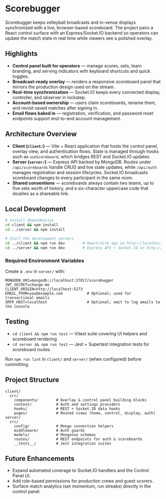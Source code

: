 # Scorebugger

Scorebugger keeps volleyball broadcasts and in-venue displays synchronized with a live, browser-based scoreboard. The project pairs a React control surface with an Express/Socket.IO backend so operators can update the match state in real time while viewers see a polished overlay.

## Highlights
- **Control panel built for operators** — manage scores, sets, team branding, and serving indicators with keyboard shortcuts and quick toggles.
- **Broadcast-ready overlay** — renders a responsive scoreboard panel that mirrors the production design used on the stream.
- **Real-time synchronization** — Socket.IO keeps every connected display, controller, and observer in lockstep.
- **Account-based ownership** — users claim scoreboards, rename them, and revisit saved matches after signing in.
- **Email flows baked in** — registration, verification, and password reset endpoints support end-to-end account management.

## Architecture Overview
- **Client (`client/`)** — Vite + React application that hosts the control panel, overlay view, and authentication flows. State is managed through hooks such as `useScoreboard`, which bridges REST and Socket.IO updates.
- **Server (`server/`)** — Express API backed by MongoDB. Routes under `/api/scoreboards` handle CRUD and live state updates, while `/api/auth` manages registration and session lifecycles. Socket.IO broadcasts scoreboard changes to every participant in the same room.
- **Shared conventions** — scoreboards always contain two teams, up to five sets worth of history, and a six-character uppercase code that doubles as a shareable link.

## Local Development
```bash
# Install dependencies
cd client && npm install
cd ../server && npm install

# Start the development servers
cd ../client && npm run dev        # React/Vite app on http://localhost:5173
cd ../server && npm run dev        # Express API + Socket.IO on http://localhost:5000
```

### Required Environment Variables
Create a `.env` in `server/` with:
```
MONGODB_URI=mongodb://localhost:27017/scorebugger
JWT_SECRET=change-me
CLIENT_ORIGIN=http://localhost:5173
EMAIL_FROM=you@example.com           # Optional; used for transactional emails
SMTP_HOST=localhost                  # Optional; omit to log emails to the console
```

## Testing
- `cd client && npm run test` — Vitest suite covering UI helpers and scoreboard rendering
- `cd server && npm run test` — Jest + Supertest integration tests for scoreboard routes

Run `npm run lint` in `client/` and `server/` (when configured) before committing.

## Project Structure
```
client/
  src/
    components/        # Overlay & control panel building blocks
    context/           # Auth and settings providers
    hooks/             # REST + Socket.IO data hooks
    pages/             # Routed views (home, control, display, auth)
server/
  src/
    config/            # Mongo connection helpers
    middleware/        # Auth guards
    models/            # Mongoose schemas
    routes/            # REST endpoints for auth & scoreboards
    __tests__/         # Jest integration suites
```

## Future Enhancements
- Expand automated coverage to Socket.IO handlers and the Control Panel UI.
- Add role-based permissions for production crews and guest scorers.
- Surface match analytics (set momentum, run streaks) directly in the control panel.
